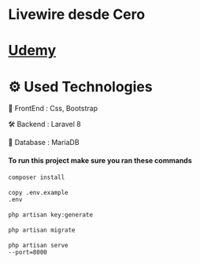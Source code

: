 # Livewire desde Cero

# [Udemy](https://www.udemy.com/certificate/UC-75e5e756-34ce-4a06-aa87-a30ed7df24b4/)<br />

<!-- [DEMO](https://www.youtube.com/watch?v=mitM_HCj-Sk) <br />
[DEMO - File Sharing](https://www.youtube.com/watch?v=cTfSEcbLh1Y) -->

# ⚙️ Used Technologies

💅 FrontEnd : Css, Bootstrap

🛠 Backend : Laravel 8

💾 Database : MariaDB

<!-- ☁️ Deployment : Github -->

#### To run this project make sure you ran these commands
<code>composer install</code><br><br>
<code>copy .env.example .env</code><br><br>
<code>php artisan key:generate</code><br><br>
<code>php artisan migrate</code><br><br>
<code>php artisan serve --port=8000</code><br><br>
<!-- <code>php artisan storage:link</code><br><br> -->
<!-- now you can visit localhost:3000 and see the project -->

<!-- To generate users, commets, posts, etc. <br>
<code>php artisan db:seed</code> -->


### 
